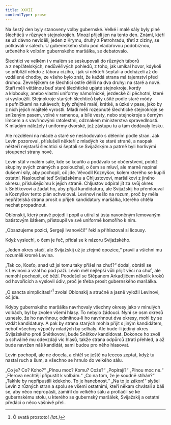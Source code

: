 ```yaml
---
title: XXVII
contentType: prose
---
```


Na šestý den byly stanoveny volby gubernské. Velké i malé sály byly plné šlechticů v různých stejnokrojích. Mnozí přijeli jen na tento den. Známí, kteří se už dávno neviděli, jeden z Krymu, druhý z Petrohradu, třetí z ciziny, se potkávali v sálech. U gubernského stolu pod vladařovou podobiznou, určeného k volbám gubernského maršálka, se debatovalo.

Šlechtici ve velkém i v malém se seskupovali do různých táborů a z nepřátelských, nedůvěřivých pohledů, z toho, jak umlkal hovor, kdykoli se přiblížil někdo z tábora cizího, i jak si někteří šeptali a odcházeli až do vzdálené chodby, ze všeho bylo znát, že každá strana má tajemství před druhou. Zevnějškem se šlechtici ostře dělili na dva druhy: na staré a nové. Staří měli většinou buď staré šlechtické upjaté stejnokroje, kordy a klobouky, anebo vlastní uniformy námořnické, jezdecké či pěchotní, které si vysloužili. Stejnokroje starých šlechticů byly ušité podle staré módy s pufničkami na rukávech; byly zřejmě malé, krátké, a úzké v pase, jako by z nich jejich majitelé vyrostli. Mladí měli rozepnuté šlechtické stejnokroje se sníženým pasem, volné v ramenou, a bílé vesty, nebo stejnokroje s černým límcem a s vavřínovými ratolestmi, odznakem ministerstva spravedlnosti. K mladým náležely i uniformy dvorské, jež zástupu tu a tam dodávaly lesku.

Ale rozdělení na mladé a staré se neshodovalo s dělením podle stran. Jak Levin pozoroval, příslušeli někteří z mladých ke staré straně, a naopak někteří nejstarší šlechtici si šeptali se Svijažským a patrně byli horlivými stoupenci strany nové.

Levin stál v malém sále, kde se kouřilo a podávalo se občerstvení, poblíž skupiny svých známých a poslouchal, o čem se mluví, ale marně napínal duševní síly, aby pochopil, oč jde. Vévodil Koznyšov, kolem kterého se kupili ostatní. Naslouchal teď Svijažskému a Chljustovovi, maršálkovi z jiného okresu, příslušejícímu k jejich straně. Chljustov odpíral jít za svůj okres k Snětkovovi a žádat ho, aby přijal kandidaturu, ale Svijažskij ho přemlouval a Koznyšov tento plán schvaloval. Levinovi nešlo na rozum, proč by měla nepřátelská strana prosit o přijetí kandidatury maršálka, kterého chtěla nechat propadnout.

Oblonskij, který právě pojedl i popil a utíral si ústa navoněným lemovaným batistovým šátkem, přistoupil ve své uniformě komořího k nim.

„Obsazujeme pozici, Sergeji Ivanoviči!“ řekl a přihlazoval si licousy.

Když vyslechl, o čem je řeč, přidal se k názoru Svijažského.

„Jeden okres stačí, ale Svijažskij už je zřejmě opozice,“ pravil a všichni mu rozuměli kromě Levina.

„Tak co, Kosťo, snad už jsi tomu taky přišel na chuť?“ dodal, obrátil se k Levinovi a vzal ho pod paží. Levin měl nejlepší vůli přijít věci na chuť, ale nemohl pochopit, oč běží. Poodešel se Stěpanem Arkaďjičem několik kroků od hovořících a vyslovil údiv, proč je třeba prosit gubernského maršálka.

„O sancta simplicitas!“[^39] zvolal Oblonskij a stručně a jasně vyložil Levinovi, oč jde.

Kdyby gubernského maršálka navrhovaly všechny okresy jako v minulých volbách, byl by zvolen všemi hlasy. To nebylo žádoucí. Nyní se osm okresů usneslo, že ho navrhnou; odmítnou-li ho navrhnout dva okresy, mohl by se vzdát kandidatury. A pak by strana starých mohla přijít s jiným kandidátem, neboť všechny výpočty mladých by selhaly. Ale bude-li jediný okres Svijažského proti Snětkovovi, bude Snětkov kandidovat. Dokonce ho zvolí a schválně mu odevzdají víc hlasů, takže strana odpůrců ztratí přehled, a až bude navržen náš kandidát, sami budou pro něho hlasovat.

Levin pochopil, ale ne docela, a chtěl se ještě na leccos zeptat, když tu nastal ruch a šum, a všechno se hrnulo do velkého sálu.

„Co je? Co? Koho?“ „Plnou moc? Komu? Cože?“ „Popírají?“ „Plnou moc ne.“ „Flerova nechtějí připustit k volbám.“ „Co na tom, že je soudně stíhán?“ „Takhle by nepřipustili kdekoho. To je hanebnost.“ „Na to je zákon!“ slyšel Levin z různých stran a spolu se všemi ostatními, kteří někam chvátali a báli se, aby něco nepropásli, zamířil do velkého sálu a protlačil se ke gubernskému stolu, u kterého se gubernský maršálek, Svijažskij a ostatní předáci o něco vášnivě přeli.

  

[^39]: Ó svatá prostoto! _(lat.)_
